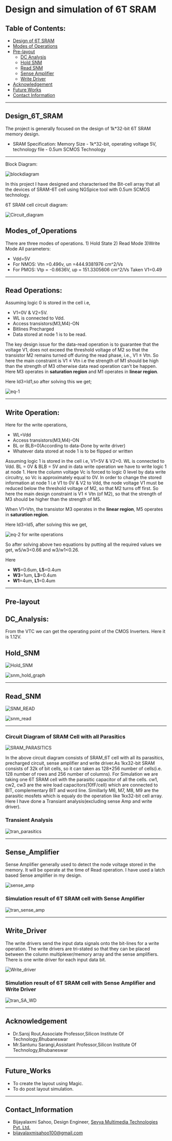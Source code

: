 # Design and simulation of 6T SRAM
## Table of Contents:

 - [Design of 6T SRAM](#Design_of_6T_SRAM)
 - [Modes of Operations](#Modes_of_Operations)
 - [Pre-layout](#Pre-layout)
	 - [DC Analysis](#DC_Analysis)
	 - [Hold SNM](#Hold_SNM)
	 - [Read SNM](#Read_SNM)
	 - [Sense Amplifier](#Sense_Amplifier)
	 - [Write Driver](#Write_driver)
- [Acknowledgement](#Acknowledgement)
- [Future Works](#Future_works)
- [Contact Information](#Contact_Information)
- ----
## Design_6T_SRAM
The project is generally focused on the design of 1k*32-bit 6T SRAM memory design.
- SRAM Specification: Memory Size - 1k*32-bit, operating voltage 5V, technology file - 0.5um SCMOS Technology
---

Block Diagram:

![blockdiagram](https://github.com/Bijayalaxmi9/6T_SRAM/blob/main/Images/block_diagram.jpg)

In this project I have designed and characterised the Bit-cell array that all the devices of SRAM-6T cell using NGSpice tool with 0.5um SCMOS technology.

6T SRAM cell circuit diagram:

![Circuit_diagram](https://github.com/Bijayalaxmi9/6T_SRAM/blob/main/Images/circuit%20diagram.jpg)


## Modes_of_Operations
There are three modes of operations. 1) Hold State 2) Read Mode 3)Write Mode
All parameters:
- Vdd=5V
- For NMOS: Vtn =0.496v, un =444.9381976 cm^2/Vs
- For PMOS: Vtp = -0.6636V, up = 151.3305606 cm^2/Vs
Taken V1=0.49
---
## Read Operations:
Assuming logic 0 is stored in the cell i.e, 
- V1=0V & V2=5V. 
- WL is connected to Vdd.
-  Access transistors(M3,M4)-ON
-  Bitlines Precharged
-  Data stored at node 1 is to be read.

The key design issue for the data-read operation is to guarantee that the voltage V1, does not exceed the threshold voltage of M2 so that the transistor M2 remains turned off during the read phase, i.e., V1 ≤ Vtn. So here the main constraint is V1 ≤ Vtn i.e the strength of M1 should be high than the strength of M3 otherwise data read operation can't be happen. Here M3 operates in **saturation region** and M1 operates in **linear region**.

Here Id3=Id1,so after solving this we get;

![eq-1](https://github.com/Bijayalaxmi9/6T_SRAM/blob/main/Images/Eq-1.jpeg)

----
## Write Operation:
Here for the write operations,
-   WL=Vdd
-   Access transistors(M3,M4)-ON
-   BL or BLB=0(According to data-Done by write driver)
-   Whatever data stored at node 1 is to be flipped or written

Assuming logic 1 is stored in the cell i.e, V1=5V & V2=0. WL is connected to Vdd. BL = 0V & BLB = 5V and in data write operation we have to write logic 1 at node 1.
Here the column voltage Vc is forced to logic 0 level by data write circuitry, so Vc is approximately equal to 0V. In order to change the stored information at node 1 i.e V1 to 0V & V2 to Vdd, the node voltage V1 must be reduced below the threshold voltage of M2, so that M2 turns off first. So here the main design constraint is V1 ≤ Vtn (of M2), so that the strength of M3 should be higher than the strength of M5. 

When V1=Vtn, the transistor M3 operates in the **linear region**, M5 operates in **saturation region**.

Here Id3=Id5, after solving this we get,

![eq-2 for write operations](https://github.com/Bijayalaxmi9/6T_SRAM/blob/main/Images/Eq-2.jpeg)


So after solving above two equations by putting all the required values we get, w5/w3<0.66 and w3/w1<0.26.	     

Here 
- **W5**=0.6um, **L5**=0.4um
- **W3**=1um, **L3**=0.4um
- **W1**=4um, **L1**=0.4um
---
## Pre-layout
## DC_Analysis:

From the VTC we can get the operating point of the CMOS Inverters. Here it is 1.12V.

## Hold_SNM


![Hold_SNM](https://github.com/Bijayalaxmi9/6T_SRAM/blob/main/Images/SNM_Hold.jpg)



![snm_hold_graph](https://github.com/Bijayalaxmi9/6T_SRAM/blob/main/Images/snm_hold_graph.jpg)

	 
---	 
## Read_SNM



![SNM_READ](https://github.com/Bijayalaxmi9/6T_SRAM/blob/main/Images/SNM_Read.jpg)



![snm_read](https://github.com/Bijayalaxmi9/6T_SRAM/blob/main/Images/snm_read_graph.jpg)

   

---
### Circuit Diagram of SRAM Cell with all Parasitics



![SRAM_PARASITICS](https://github.com/Bijayalaxmi9/6T_SRAM/blob/main/Images/sram_parasitics.jpg)


In the above circuit diagram consists of SRAM_6T cell with all its parasitics, precharged circuit, sense amplifier and write driver.As 1kx32-bit SRAM consists of 32k of bit cells, so it can taken as 128*256 number of cells(i.e. 128 number of rows and 256 number of columns). For Simulation we are taking one 6T SRAM cell with the parasitic capacitor of all the cells. cw1, cw2, cw3 are the wire load capacitors(10fF/cell) which are connected to BIT, complementary BIT and word line. Simillarly M6, M7, M8, M9 are the parasitic mosfets which is equaly do the operation like 1kx32-bit cell array. Here I have done a Transiant analysis(excluding sense Amp and write driver).

### Transient Analysis


![tran_parasitics](https://github.com/Bijayalaxmi9/6T_SRAM/blob/main/Images/tran_precharge.jpg)


---

## Sense_Amplifier
Sense Amplifier generally used to detect the node voltage stored in the memory. It will be operate at the time of Read operation. I have used a latch based Sense amplifier in my design.




![sense_amp](https://github.com/Bijayalaxmi9/6T_SRAM/blob/main/Images/sense_amp.jpg)



### Simulation result of 6T SRAM cell with Sense Amplifier

![tran_sense_amp](https://github.com/Bijayalaxmi9/6T_SRAM/blob/main/Images/tran_sense_amp.jpg)


---

## Write_Driver

The write drivers send the input data signals onto the bit-lines for a write operation. The write drivers are tri-stated so that they can be placed between the column multiplexer/memory array and the sense amplifiers. There is one write driver for each input data bit.



![Write_driver](https://github.com/Bijayalaxmi9/6T_SRAM/blob/main/Images/write_driver.jpg)


### Simulation result of 6T SRAM cell with Sense Amplifier and Write Driver



![tran_SA_WD](https://github.com/Bijayalaxmi9/6T_SRAM/blob/main/Images/tran_SA_WD.jpg)


---
## Acknowledgement

-   Dr.Saroj Rout,Associate Professor,Silicon Institute Of Technology,Bhubaneswar
-   Mr.Santunu Sarangi,Assistant Professor,Silicon Institute Of Technology,Bhubaneswar
- ---
## Future_Works
- To create the layout using Magic.
-   To do post layout simulation.
- ---
## Contact_Information
-   Bijayalaxmi Sahoo, Design Engineer,  [Sevya Multimedia Technologies Pvt. Ltd.](https://sevyamultimedia.com/)
-   [bijayalaxmisahoo100@gmail.com](mailto:bijayalaxmisahoo100@gmail.com)
